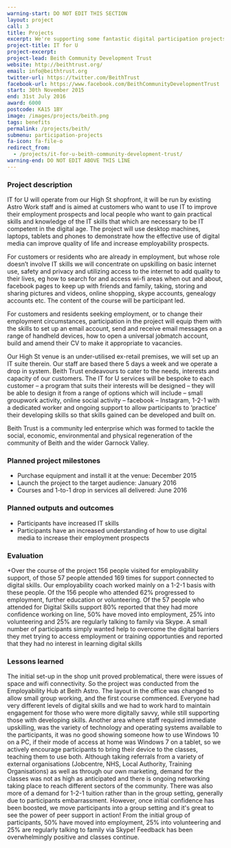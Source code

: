 ```yaml
---
warning-start: DO NOT EDIT THIS SECTION
layout: project
call: 3
title: Projects
excerpt: We're supporting some fantastic digital participation projects. Here are their stories.
project-title: IT for U
project-excerpt:
project-lead: Beith Community Development Trust
website: http://beithtrust.org/
email: info@beithtrust.org
twitter-url: https://twitter.com/BeithTrust
facebook-url: https://www.facebook.com/BeithCommunityDevelopmentTrust
start: 30th November 2015
end: 31st July 2016
award: 6000
postcode: KA15 1BY
image: /images/projects/beith.png
tags: benefits
permalink: /projects/beith/
submenu: participation-projects
fa-icon: fa-file-o
redirect_from:
  - /projects/it-for-u-beith-community-development-trust/
warning-end: DO NOT EDIT ABOVE THIS LINE
---
```


### Project description

IT for U will operate from our High St shopfront, it will be run by existing Astro Work staff and is aimed at customers who want to use IT to improve their employment prospects and local people who want to gain practical skills and knowledge of the IT skills that which are necessary to be IT competent in the digital age. The project will use desktop machines, laptops, tablets and phones to demonstrate how the effective use of digital media can improve quality of life and increase employability prospects.

For customers or residents who are already in employment, but whose role doesn’t involve IT skills we will concentrate on upskilling on basic internet use, safety and privacy and utilizing access to the internet to add quality to their lives, eg how to search for and access wi-fi areas when out and about, facebook pages to keep up with friends and family, taking, storing and sharing pictures and videos, online shopping, skype accounts, genealogy accounts etc. The content of the course will be participant led.

For customers and residents seeking employment, or to change their employment circumstances, participation in the project will equip them with the skills to set up an email account, send and receive email messages on a range of handheld devices, how to open a universal jobmatch account, build and amend their CV to make it appropriate to vacancies.

Our High St venue is an under-utilised ex-retail premises, we will set up an IT suite therein. Our staff are based there 5 days a week and we operate a drop in system. Beith Trust endeavours to cater to the needs, interests and capacity of our customers. The IT for U services will be bespoke to each customer – a program that suits their interests will be designed – they will be able to design it from a range of options which will include – small groupwork activity, online social activity – facebook – Instagram, 1-2-1 with a dedicated worker and ongoing support to allow participants to ‘practice’ their developing skills so that skills gained can be developed and built on.

Beith Trust is a community led enterprise which was formed to tackle the social, economic, environmental and physical regeneration of the community of Beith and the wider Garnock Valley.

### Planned project milestones

* Purchase equipment and install it at the venue: December 2015
* Launch the project to the target audience: January 2016
* Courses and 1-to-1 drop in services all delivered: June 2016

### Planned outputs and outcomes

* Participants have increased IT skills
* Participants have an increased understanding of how to use digital media to increase their employment prospects


### Evaluation
+Over the course of the project 156 people visited for employability support, of those 57 people attended 169 times for support connected to digital skills.   Our employability coach worked mainly on a 1-2-1 basis with these people.  Of the 156 people who attended 62% progressed to employment, further education or volunteering.  Of the 57 people who attended for Digital Skills support 80% reported that they had more confidence working on line, 50% have moved into employment, 25% into volunteering and 25% are regularly talking to family via Skype. A small number of participants simply wanted help to overcome the digital barriers they met trying to access employment or training opportunties and reported that they had no interest in learning digital skills

### Lessons learned
The initial set-up in the shop unit proved problematical, there were issues of space and wifi connectivity. So the project was conducted from the Employability Hub at Beith Astro. The layout in the office was changed to allow small group working, and the first course commenced. Everyone had very different levels of digital skills and we had to work hard to maintain engagement for those who were more digitally savvy, while still supporting those with developing skills.
Another area where staff required immediate upskilling, was the variety of technology and operating systems available to the participants, it was no good showing someone how to use Windows 10 on a PC, if their mode of access at home was Windows 7 on a tablet, so we actively encourage participants to bring their device to the classes, teaching them to use both.
Although taking referrals from a variety of external organisations (Jobcentre, NHS, Local Authority, Training Organisations) as well as through our own marketing, demand for the classes was not as high as anticipated and there is ongoing networking taking place to reach different sectors of the community. There was also more of a demand for 1-2-1 tuition rather than in the group setting, generally due to participants embarrassment. However, once initial confidence has been boosted, we move participants into a group setting and it's great to see the power of peer support in action! From the initial group of participants, 50% have moved into employment, 25% into volunteering and 25% are regularly talking to family via Skype! Feedback has been overwhelmingly positive and classes continue.
